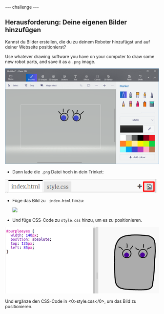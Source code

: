 \--- challenge \---

## Herausforderung: Deine eigenen Bilder hinzufügen

Kannst du Bilder erstellen, die du zu deinem Roboter hinzufügst und auf deiner Webseite positionierst?

Use whatever drawing software you have on your computer to draw some new robot parts, and save it as a `.png` image.

![screenshot](images/robot-eyes-edit.png)

+ Dann lade die `.png` Datei hoch in dein Trinket:

![Screenshot](images/robot-image-add.png)

+ Füge das Bild zu ` index.html` hinzu: 

    <img id="purpleeyes" src="purpleeyes.png">
    

+ Und füge CSS-Code zu `style.css` hinzu, um es zu positionieren.

![Screenshot](images/robot-use-purple-eyes.png)

Und ergänze den CSS-Code in <0>style.css</0>, um das Bild zu positionieren.